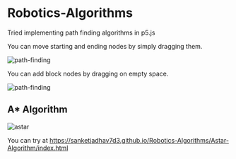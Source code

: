 
# Robotics-Algorithms

Tried implementing path finding algorithms in p5.js

You can move starting and ending nodes by simply dragging them.

![path-finding](https://user-images.githubusercontent.com/93857526/209838433-3eecc809-2086-4c46-8d43-62ace35b4efc.gif)

You can add block nodes by dragging on empty space.

![path-finding](https://user-images.githubusercontent.com/93857526/209839463-7f8a0c56-700e-49b9-81be-eacdc6fc3d32.gif)

## A* Algorithm

![astar](https://user-images.githubusercontent.com/93857526/209842716-30c72b3f-5d61-4066-9f3b-4218f2d4d128.gif)

You can try at https://sanketjadhav7d3.github.io/Robotics-Algorithms/Astar-Algorithm/index.html
